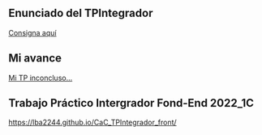 ## Enunciado del TPIntegrador
[Consigna aquí](https://cac2022c1-fullstackjava-22033.github.io/cac-integrador-front-2022c1/enunciado/enunciado.html)
 
 ## Mi avance
 [Mi TP inconcluso...]( https://lba2244.github.io/CaC_TPIntegrador_front/)
 ## Trabajo Práctico Intergrador Fond-End 2022_1C
 https://lba2244.github.io/CaC_TPIntegrador_front/
